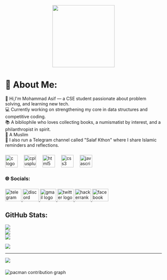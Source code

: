 <div align="center">
  <img height="200" src="https://pbs.twimg.com/profile_banners/1393870258797039620/1722346839/1080x360"  />
</div>

# 💫 About Me:
👋 Hi,I'm Mohammad Asif — a CSE student passionate about problem solving, and learning new tech.<br>💻 Currently working on strengthening my core in data structures and competitive coding.<br>📚 A bibliophile who loves collecting books, a numismatist by interest, and a philanthropist in spirit.<br>🕋 A Muslim <br>📢 I also run a Telegram channel called "Salaf Kthon" where I share Islamic reminders and reflections.




###

<div align="left">
  <img src="https://cdn.jsdelivr.net/gh/devicons/devicon/icons/c/c-original.svg" height="40" alt="c logo"  />
  <img width="12" />
  <img src="https://cdn.jsdelivr.net/gh/devicons/devicon/icons/cplusplus/cplusplus-original.svg" height="40" alt="cplusplus logo"  />
  <img width="12" />
  <img src="https://cdn.jsdelivr.net/gh/devicons/devicon/icons/html5/html5-original.svg" height="40" alt="html5 logo"  />
  <img width="12" />
  <img src="https://cdn.jsdelivr.net/gh/devicons/devicon/icons/css3/css3-original.svg" height="40" alt="css3 logo"  />
  <img width="12" />
  <img src="https://cdn.jsdelivr.net/gh/devicons/devicon/icons/javascript/javascript-original.svg" height="40" alt="javascript logo"  />
</div>

###
### 🌐 Socials:
 
###

<div align="left">
  <a href="https://t.me/masif911" target="_blank">
    <img src="https://raw.githubusercontent.com/maurodesouza/profile-readme-generator/master/src/assets/icons/social/telegram/default.svg" width="52" height="40" alt="telegram logo"  />
  </a>
  <a href="asif9_1" target="_blank">
    <img src="https://raw.githubusercontent.com/maurodesouza/profile-readme-generator/master/src/assets/icons/social/discord/default.svg" width="52" height="40" alt="discord logo"  />
  </a>
  <a href="mohammadasifbinmasud@gmail.com" target="_blank">
    <img src="https://raw.githubusercontent.com/maurodesouza/profile-readme-generator/master/src/assets/icons/social/gmail/default.svg" width="52" height="40" alt="gmail logo"  />
  </a>
  <a href="https://x.com/Mohammd_Asif_" target="_blank">
    <img src="https://raw.githubusercontent.com/maurodesouza/profile-readme-generator/master/src/assets/icons/social/twitter/default.svg" width="52" height="40" alt="twitter logo"  />
  </a>
  <a href="https://www.hackerrank.com/profile/mohammadasifbin1" target="_blank">
    <img src="https://raw.githubusercontent.com/maurodesouza/profile-readme-generator/master/src/assets/icons/social/hackerrank/default.svg" width="52" height="40" alt="hackerrank logo"  />
  </a>
  <a href="https://www.facebook.com/mohammad.asif.911" target="_blank">
    <img src="https://raw.githubusercontent.com/maurodesouza/profile-readme-generator/master/src/assets/icons/social/facebook/default.svg" width="52" height="40" alt="facebook logo"  />
  </a>
</div>

###
## GitHub Stats:
![](https://github-readme-stats.vercel.app/api?username=mohammadasifbinmasud&theme=dark&hide_border=false&include_all_commits=false&count_private=false)<br/>
![](https://nirzak-streak-stats.vercel.app/?user=mohammadasifbinmasud&theme=dark&hide_border=false)<br/>
![](https://github-readme-stats.vercel.app/api/top-langs/?username=mohammadasifbinmasud&theme=dark&hide_border=false&include_all_commits=false&count_private=false&layout=compact)


![](https://github-profile-trophy.vercel.app/?username=mohammadasifbinmasud&theme=radical&no-frame=true&no-bg=true&margin-w=4)

---
[![](https://visitcount.itsvg.in/api?id=mohammadasifbinmasud&icon=0&color=0)](https://visitcount.itsvg.in)


###

<picture>
  <source media="(prefers-color-scheme: dark)" srcset="https://raw.githubusercontent.com/mohammadasifbinmasud/mohammadasifbinmasud/output/pacman-contribution-graph-dark.svg">
  <source media="(prefers-color-scheme: light)" srcset="https://raw.githubusercontent.com/mohammadasifbinmasud/mohammadasifbinmasud/output/pacman-contribution-graph.svg">
  <img alt="pacman contribution graph" src="https://raw.githubusercontent.com/mohammadasifbinmasud/mohammadasifbinmasud/output/pacman-contribution-graph.svg">
</picture>

###

<!-- Proudly created with GPRM ( https://gprm.itsvg.in ) -->
